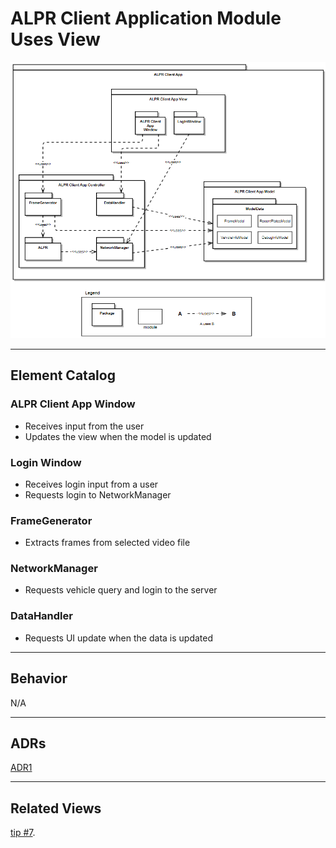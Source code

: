 # ALPR Client Application Module Uses View
![ALPR Client Application Module Uses View](module_view.png)
<hr>

## Element Catalog 

### ALPR Client App Window
- Receives input from the user
- Updates the view when the model is updated

### Login Window
- Receives login input from a user
- Requests login to NetworkManager

### FrameGenerator
- Extracts frames from selected video file

### NetworkManager
- Requests vehicle query and login to the server

### DataHandler
- Requests UI update when the data is updated
<hr>

## Behavior 
N/A
<hr>

## ADRs
[ADR1]()
<hr>

## Related Views 
[tip #7](seven-tips-design-diagrams.md).